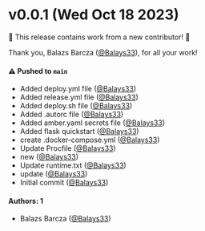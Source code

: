 # v0.0.1 (Wed Oct 18 2023)

:tada: This release contains work from a new contributor! :tada:

Thank you, Balazs Barcza ([@Balays33](https://github.com/Balays33)), for all your work!

#### ⚠️ Pushed to `main`

- Added deploy.yml file ([@Balays33](https://github.com/Balays33))
- Added release.yml file ([@Balays33](https://github.com/Balays33))
- Added deploy.sh file ([@Balays33](https://github.com/Balays33))
- Added .autorc file ([@Balays33](https://github.com/Balays33))
- Added amber.yaml secrets file ([@Balays33](https://github.com/Balays33))
- Added flask quickstart ([@Balays33](https://github.com/Balays33))
- create .docker-compose.yml ([@Balays33](https://github.com/Balays33))
- Update Procfile ([@Balays33](https://github.com/Balays33))
- new ([@Balays33](https://github.com/Balays33))
- Update runtime.txt ([@Balays33](https://github.com/Balays33))
- update ([@Balays33](https://github.com/Balays33))
- Initial commit ([@Balays33](https://github.com/Balays33))

#### Authors: 1

- Balazs Barcza ([@Balays33](https://github.com/Balays33))
